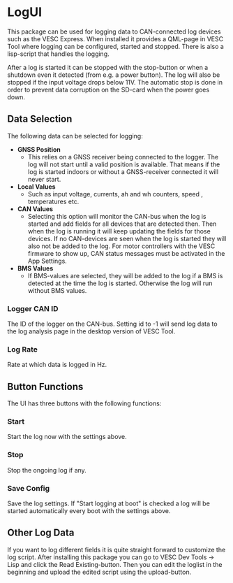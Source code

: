 # LogUI

This package can be used for logging data to CAN-connected log devices such as the VESC Express. When installed it provides a QML-page in VESC Tool where logging can be configured, started and stopped. There is also a lisp-script that handles the logging.

After a log is started it can be stopped with the stop-button or when a shutdown even it detected (from e.g. a power button). The log will also be stopped if the input voltage drops below 11V. The automatic stop is done in order to prevent data corruption on the SD-card when the power goes down.

## Data Selection

The following data can be selected for logging:

* **GNSS Position**
	- This relies on a GNSS receiver being connected to the logger. The log will not start until a valid position is available. That means if the log is started indoors or without a GNSS-receiver connected it will never start.
* **Local Values**
    - Such as input voltage, currents, ah and wh counters, speed , temperatures etc.
* **CAN Values**
    - Selecting this option will monitor the CAN-bus when the log is started and add fields for all devices that are detected then. Then when the log is running it will keep updating the fields for those devices. If no CAN-devices are seen when the log is started they will also not be added to the log. For motor controllers with the VESC firmware to show up, CAN status messages must be activated in the App Settings.
* **BMS Values**
	- If BMS-values are selected, they will be added to the log if a BMS is detected at the time the log is started. Otherwise the log will run without BMS values.

### Logger CAN ID

The ID of the logger on the CAN-bus. Setting id to -1 will send log data to the log analysis page in the desktop version of VESC Tool.

### Log Rate

Rate at which data is logged in Hz.

## Button Functions

The UI has three buttons with the following functions:

### Start

Start the log now with the settings above.

### Stop

Stop the ongoing log if any.

### Save Config

Save the log settings. If "Start logging at boot" is checked a log will be started automatically every boot with the settings above.

## Other Log Data

If you want to log different fields it is quite straight forward to customize the log script. After installing this package you can go to VESC Dev Tools -> Lisp and click the Read Existing-button. Then you can edit the loglist in the beginning and upload the edited script using the upload-button.
